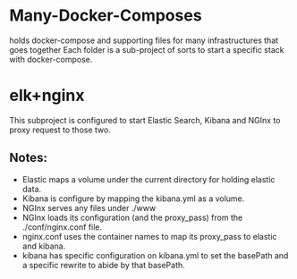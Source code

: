# Many-Docker-Composes
holds docker-compose and supporting files for many infrastructures that goes together
Each folder is a sub-project of sorts to start a specific stack with docker-compose.

# elk+nginx
This subproject is configured to start Elastic Search, Kibana and NGInx to proxy request to those two.

## Notes:
+ Elastic maps a volume under the current directory for holding elastic data.
+ Kibana is configure by mapping the kibana.yml as a volume.
+ NGInx serves any files under ./www
+ NGInx loads its configuration (and the proxy_pass) from the ./conf/nginx.conf file.
+ nginx.conf uses the container names to map its proxy_pass to elastic and kibana.
+ kibana has specific configuration on kibana.yml to set the basePath and a specific rewrite to abide by that basePath.




